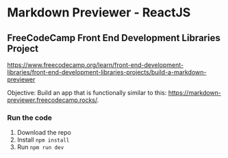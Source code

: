 # Markdown Previewer - ReactJS
## FreeCodeCamp Front End Development Libraries Project 

https://www.freecodecamp.org/learn/front-end-development-libraries/front-end-development-libraries-projects/build-a-markdown-previewer

Objective: Build an app that is functionally similar to this: https://markdown-previewer.freecodecamp.rocks/.

### Run the code
1. Download the repo
2. Install
`npm install`
3. Run
`npm run dev`
